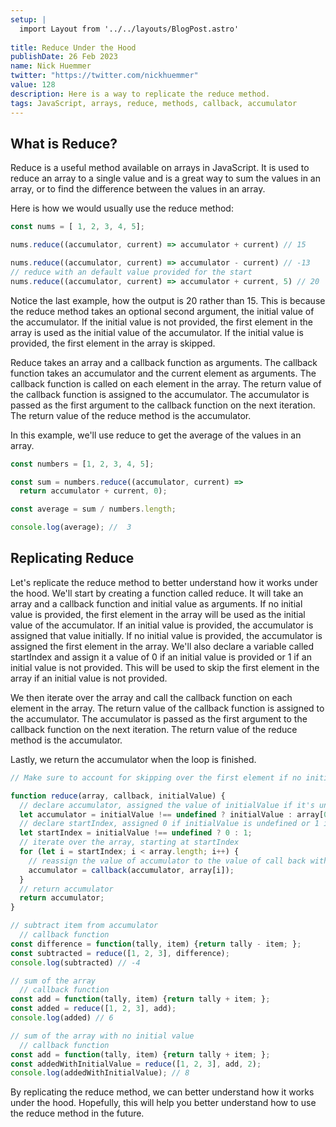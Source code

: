```yaml
---
setup: |
  import Layout from '../../layouts/BlogPost.astro'
  
title: Reduce Under the Hood
publishDate: 26 Feb 2023
name: Nick Huemmer
twitter: "https://twitter.com/nickhuemmer"
value: 128
description: Here is a way to replicate the reduce method.
tags: JavaScript, arrays, reduce, methods, callback, accumulator
---
```


## What is Reduce?

Reduce is a useful method available on arrays in JavaScript.  It is used to reduce an array to a single value and is a great way to sum the values in an array, or to find the difference between the values in an array.    

Here is how we would usually use the reduce method:

```javascript
const nums = [ 1, 2, 3, 4, 5];

nums.reduce((accumulator, current) => accumulator + current) // 15

nums.reduce((accumulator, current) => accumulator - current) // -13
// reduce with an default value provided for the start
nums.reduce((accumulator, current) => accumulator + current, 5) // 20

```

Notice the last example, how the output is 20 rather than 15.  This is because the reduce method takes an optional second argument, the initial value of the accumulator.  If the initial value is not provided, the first element in the array is used as the initial value of the accumulator.  If the initial value is provided, the first element in the array is skipped.

Reduce takes an array and a callback function as arguments.  The callback function takes an accumulator and the current element as arguments.  The callback function is called on each element in the array.  The return value of the callback function is assigned to the accumulator.  The accumulator is passed as the first argument to the callback function on the next iteration.  The return value of the reduce method is the accumulator.

In this example, we'll use reduce to get the average of the values in an array.

```javascript
const numbers = [1, 2, 3, 4, 5];

const sum = numbers.reduce((accumulator, current) => 
  return accumulator + current, 0);

const average = sum / numbers.length;

console.log(average); //  3

```

## Replicating Reduce

Let's replicate the reduce method to better understand how it works under the hood.  We'll start by creating a function called reduce.  It will take an array and a callback function and initial value as arguments.  If no initial value is provided, the first element in the array will be used as the initial value of the accumulator.  If an initial value is provided, the accumulator is assigned that value initially.  If no initial value is provided, the accumulator is assigned the first element in the array.  We'll also declare a variable called startIndex and assign it a value of 0 if an initial value is provided or 1 if an initial value is not provided.  This will be used to skip the first element in the array if an initial value is not provided.

We then iterate over the array and call the callback function on each element in the array.  The return value of the callback function is assigned to the accumulator.  The accumulator is passed as the first argument to the callback function on the next iteration.  The return value of the reduce method is the accumulator. 

Lastly, we return the accumulator when the loop is finished.

```javascript
// Make sure to account for skipping over the first element if no initialValue is given

function reduce(array, callback, initialValue) {
  // declare accumulator, assigned the value of initialValue if it's undefined, otherwise the first element in the array
  let accumulator = initialValue !== undefined ? initialValue : array[0];
  // declare startIndex, assigned 0 if initialValue is undefined or 1 if initialValue is defined
  let startIndex = initialValue !== undefined ? 0 : 1;
  // iterate over the array, starting at startIndex
  for (let i = startIndex; i < array.length; i++) {
    // reassign the value of accumulator to the value of call back with accumulator, current array element, current index and array passed as arguments
    accumulator = callback(accumulator, array[i]);
  }
  // return accumulator
  return accumulator;
}

// subtract item from accumulator
  // callback function
const difference = function(tally, item) {return tally - item; };
const subtracted = reduce([1, 2, 3], difference);
console.log(subtracted) // -4

// sum of the array
  // callback function
const add = function(tally, item) {return tally + item; };
const added = reduce([1, 2, 3], add);
console.log(added) // 6

// sum of the array with no initial value
  // callback function
const add = function(tally, item) {return tally + item; };
const addedWithInitialValue = reduce([1, 2, 3], add, 2);
console.log(addedWithInitialValue); // 8
```

By replicating the reduce method, we can better understand how it works under the hood.  Hopefully, this will help you better understand how to use the reduce method in the future.  
